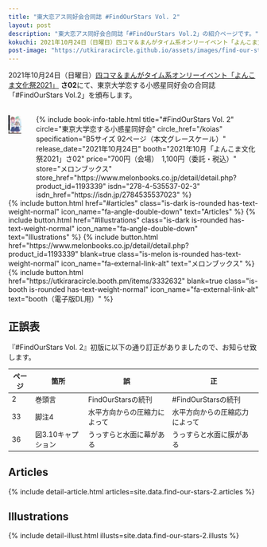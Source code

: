 ```yaml
---
title: "東大恋アス同好会合同誌 #FindOurStars Vol. 2"
layout: post
description: "東大恋アス同好会合同誌「#FindOurStars Vol.2」の紹介ページです。"
kokuchi: 2021年10月24日（日曜日）四コマ＆まんがタイム系オンリーイベント「よんこま文化祭2021」 さ02にて、東京大学恋する小惑星同好会の合同誌「#FindOurStars Vol.2」を頒布します。
post-image: "https://utkiraracircle.github.io/assets/images/find-our-stars-2/main.jpg"
---
```


2021年10月24日（日曜日）[四コマ＆まんがタイム系オンリーイベント「よんこま文化祭2021」](https://www.yonkoma.info/p/index2021.html) **さ02**にて、東京大学恋する小惑星同好会の合同誌「#FindOurStars Vol.2」を頒布します。

<br>
<div class="columns is-centered is-multiline">
    <div class="column is-one-fifth-desktop is-one-third-tablet">
        <a href="/assets/images/find-our-stars-2/cover.jpg" data-lightbox="cover">
            <img src="/assets/images/find-our-stars-2/cover.jpg" alt="#FindOurStars Vol.2表紙" style="width: 75%; max-width: 250px">
        </a>
    </div>
    <div class="column is-half">
        {% include book-info-table.html
           title="#FindOurStars Vol. 2"
           circle="東京大学恋する小惑星同好会"
           circle_href="/koias"
           specification="B5サイズ 92ページ（本文グレースケール）"
           release_date="2021年10月24日"
           booth="2021年10月「よんこま文化祭2021」さ02"
           price="700円（会場）　1,100円（委託・税込）"
           store="メロンブックス"
           store_href="https://www.melonbooks.co.jp/detail/detail.php?product_id=1193339"
           isdn="278-4-535537-02-3"
           isdn_href="https://isdn.jp/2784535537023" %}
    </div>
</div>

<div class="columns is-centered is-multiline">
    {% include button.html
       href="#articles"
       class="is-dark is-rounded has-text-weight-normal"
       icon_name="fa-angle-double-down"
       text="Articles" %}
    {% include button.html
       href="#illustrations"
       class="is-dark is-rounded has-text-weight-normal"
       icon_name="fa-angle-double-down"
       text="Illustrations" %}
    {% include button.html
       href="https://www.melonbooks.co.jp/detail/detail.php?product_id=1193339"
       blank=true
       class="is-melon is-rounded has-text-weight-normal"
       icon_name="fa-external-link-alt"
       text="メロンブックス" %}
    {% include button.html
       href="https://utkiraracircle.booth.pm/items/3332632"
       blank=true
       class="is-booth is-rounded has-text-weight-normal"
       icon_name="fa-external-link-alt"
       text="booth（電子版DL用）" %}
</div>

## 正誤表

『#FindOurStars Vol. 2』初版に以下の通り訂正がありましたので、お知らせ致します。
<!-- なお、訂正後の内容で電子版を更新し配布しております。必要に応じご利用ください。 -->

ページ | 箇所       | 誤 | 正
------|------------|----|-----
 2    | 巻頭言 | FindOurStarsの続刊 | #FindOurStarsの続刊
 33   | 脚注4 | 水平方向からの圧縮力によって | 水平方向からの圧縮応力によって
 36   | 図3.10キャプション | うっすらと水面に幕がある | うっすらと水面に膜がある


## Articles

{% include detail-article.html articles=site.data.find-our-stars-2.articles %}

## Illustrations

{% include detail-illust.html illusts=site.data.find-our-stars-2.illusts %}
